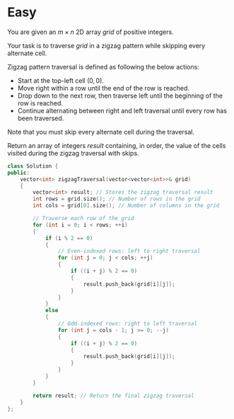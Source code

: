 # Easy

You are given an $m \times n$ 2D array $grid$ of positive integers.

Your task is to traverse $grid$ in a zigzag pattern while skipping every alternate cell.

Zigzag pattern traversal is defined as following the below actions:

- Start at the top-left cell $(0, 0)$.
- Move right within a row until the end of the row is reached.
- Drop down to the next row, then traverse left until the beginning of the row is reached.
- Continue alternating between right and left traversal until every row has been traversed.

Note that you must skip every alternate cell during the traversal.

Return an array of integers $result$ containing, in order, the value of the cells visited during the zigzag traversal with skips.

```cpp
class Solution {
public:
    vector<int> zigzagTraversal(vector<vector<int>>& grid) 
    {
        vector<int> result; // Stores the zigzag traversal result
        int rows = grid.size(); // Number of rows in the grid
        int cols = grid[0].size(); // Number of columns in the grid

        // Traverse each row of the grid
        for (int i = 0; i < rows; ++i) 
        {
            if (i % 2 == 0) 
            {
                // Even-indexed rows: left to right traversal
                for (int j = 0; j < cols; ++j) 
                {
                    if ((i + j) % 2 == 0)
                    {
                        result.push_back(grid[i][j]);
                    }
                }
            } 
            else 
            {
                // Odd-indexed rows: right to left traversal
                for (int j = cols - 1; j >= 0; --j) 
                {
                    if ((i + j) % 2 == 0) 
                    {
                        result.push_back(grid[i][j]);
                    }
                }
            }
        }

        return result; // Return the final zigzag traversal
    }
};
```
